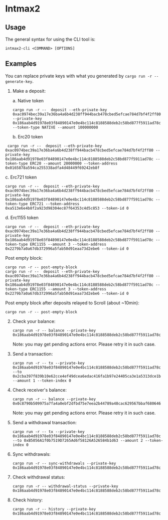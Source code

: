 # Intmax2 

## Usage

The general syntax for using the CLI tool is:


```
intmax2-cli <COMMAND> [OPTIONS]
```

## Examples

You can replace private keys with what you generated by `cargo run -r -- generate-key`.

1. Make a deposit:
   
   a. Native token
   ```
   cargo run -r --  deposit --eth-private-key 0xac0974bec39a17e36ba4a6b4d238ff944bacb478cbed5efcae784d7bf4f2ff80 --private-key 0x186aab4d91978e03f84890147e0e4bc114c8188588deb2c58bd877f5911ad78c --token-type NATIVE --amount 100000000
   ```

   b. Erc20 token 
  ```
   cargo run -r --  deposit --eth-private-key 0xac0974bec39a17e36ba4a6b4d238ff944bacb478cbed5efcae784d7bf4f2ff80 --private-key 0x186aab4d91978e03f84890147e0e4bc114c8188588deb2c58bd877f5911ad78c --token-type ERC20 --amount 20000000 --token-address 0x0165878a594ca255338adfa4d48449f69242eb8f
   ```

   c. Erc721 token 
   ```
   cargo run -r --  deposit --eth-private-key 0xac0974bec39a17e36ba4a6b4d238ff944bacb478cbed5efcae784d7bf4f2ff80 --private-key 0x186aab4d91978e03f84890147e0e4bc114c8188588deb2c58bd877f5911ad78c --token-type ERC721 --token-address 0xa513e6e4b8f2a923d98304ec87f64353c4d5c853 --token-id 0
   ```

   d. Erc1155 token
   ```
   cargo run -r --  deposit --eth-private-key 0xac0974bec39a17e36ba4a6b4d238ff944bacb478cbed5efcae784d7bf4f2ff80 --private-key 0x186aab4d91978e03f84890147e0e4bc114c8188588deb2c58bd877f5911ad78c --token-type ERC1155 --amount 3 --token-address 0x2279b7a0a67db372996a5fab50d91eaa73d2ebe6 --token-id 0
   ```

Post empty block:
   ```
   cargo run -r -- post-empty-block
   cargo run -r --  deposit --eth-private-key 0xac0974bec39a17e36ba4a6b4d238ff944bacb478cbed5efcae784d7bf4f2ff80 --private-key 0x186aab4d91978e03f84890147e0e4bc114c8188588deb2c58bd877f5911ad78c --token-type ERC1155 --amount 3 --token-address 0x2279b7a0a67db372996a5fab50d91eaa73d2ebe6 --token-id 0
   ```

Post empty block after deposits relayed to Scroll (about ~10min):
   ```
   cargo run -r -- post-empty-block
   ```

2. Check your balance:
   ```
   cargo run -r -- balance --private-key 0x186aab4d91978e03f84890147e0e4bc114c8188588deb2c58bd877f5911ad78c
   ```
   Note: you may get pending actions error. Please retry it in such case. 
3. Send a transaction:
   ```
   cargo run -r -- tx --private-key 0x186aab4d91978e03f84890147e0e4bc114c8188588deb2c58bd877f5911ad78c --to 0x2cba397f839b10e62cce4ef49dcea6edac416fa1b97e24405ca3e1a5313dce1b --amount 1 --token-index 0 
   ```

4. Check receiver's balance:
   ```
   cargo run -r -- balance --private-key 0x0c8790b509975a7fa4a0ebf2dfbd75e7eea2b44789a48cac629567bbaf680646
   ```
   Note: you may get pending actions error. Please retry it in such case. 

5. Send a withdrawal transaction: 
   ```
   cargo run -r -- tx --private-key 0x186aab4d91978e03f84890147e0e4bc114c8188588deb2c58bd877f5911ad78c --to 0xB5056A1f0b7519D7265Ad6f58126A526584b1d63 --amount 2 --token-index 0 
   ```
6. Sync withdrawals: 
   ```
   cargo run -r -- sync-withdrawals --private-key 0x186aab4d91978e03f84890147e0e4bc114c8188588deb2c58bd877f5911ad78c
   ```
7. Check withdrawal status: 
   ```
   cargo run -r -- withdrawal-status --private-key 0x186aab4d91978e03f84890147e0e4bc114c8188588deb2c58bd877f5911ad78c
   ```
8. Check history: 
   ```
   cargo run -r -- history --private-key 0x186aab4d91978e03f84890147e0e4bc114c8188588deb2c58bd877f5911ad78c
   ```